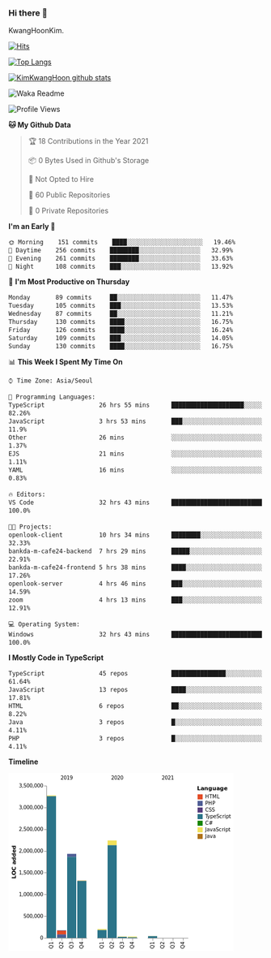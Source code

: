### Hi there 👋

KwangHoonKim.

[![Hits](https://hits.seeyoufarm.com/api/count/incr/badge.svg?url=https%3A%2F%2Fgithub.com%2Frhkdgns95)](https://hits.seeyoufarm.com)  

[![Top Langs](https://github-readme-stats.vercel.app/api/top-langs/?username=rhkdgns95&layout=compact)](https://github.com/anuraghazra/github-readme-stats)   

[![KimKwangHoon github stats](https://github-readme-stats.vercel.app/api?username=rhkdgns95&show_icons=true)](https://github.com/anuraghazra/github-readme-stats)  


<!--
**rhkdgns95/rhkdgns95** is a ✨ _special_ ✨ repository because its `README.md` (this file) appears on your GitHub profile.

Here are some ideas to get you started:

- 🔭 I’m currently working on ...
- 🌱 I’m currently learning ...
- 👯 I’m looking to collaborate on ...
- 🤔 I’m looking for help with ...
- 💬 Ask me about ...
- 📫 How to reach me: ...
- 😄 Pronouns: ...
- ⚡ Fun fact: ...
-->



![Waka Readme](https://github.com/rhkdgns95/rhkdgns95/workflows/Waka%20Readme/badge.svg)
<!--START_SECTION:waka-->
![Profile Views](http://img.shields.io/badge/Profile%20Views-1-blue)

**🐱 My Github Data** 

> 🏆 18 Contributions in the Year 2021
 > 
> 📦 0 Bytes Used in Github's Storage 
 > 
> 🚫 Not Opted to Hire
 > 
> 📜 60 Public Repositories 
 > 
> 🔑 0 Private Repositories  
 > 
**I'm an Early 🐤** 

```text
🌞 Morning    151 commits    ████░░░░░░░░░░░░░░░░░░░░░   19.46% 
🌆 Daytime    256 commits    ████████░░░░░░░░░░░░░░░░░   32.99% 
🌃 Evening    261 commits    ████████░░░░░░░░░░░░░░░░░   33.63% 
🌙 Night      108 commits    ███░░░░░░░░░░░░░░░░░░░░░░   13.92%

```
📅 **I'm Most Productive on Thursday** 

```text
Monday       89 commits     ██░░░░░░░░░░░░░░░░░░░░░░░   11.47% 
Tuesday      105 commits    ███░░░░░░░░░░░░░░░░░░░░░░   13.53% 
Wednesday    87 commits     ██░░░░░░░░░░░░░░░░░░░░░░░   11.21% 
Thursday     130 commits    ████░░░░░░░░░░░░░░░░░░░░░   16.75% 
Friday       126 commits    ████░░░░░░░░░░░░░░░░░░░░░   16.24% 
Saturday     109 commits    ███░░░░░░░░░░░░░░░░░░░░░░   14.05% 
Sunday       130 commits    ████░░░░░░░░░░░░░░░░░░░░░   16.75%

```


📊 **This Week I Spent My Time On** 

```text
⌚︎ Time Zone: Asia/Seoul

💬 Programming Languages: 
TypeScript               26 hrs 55 mins      ████████████████████░░░░░   82.26% 
JavaScript               3 hrs 53 mins       ███░░░░░░░░░░░░░░░░░░░░░░   11.9% 
Other                    26 mins             ░░░░░░░░░░░░░░░░░░░░░░░░░   1.37% 
EJS                      21 mins             ░░░░░░░░░░░░░░░░░░░░░░░░░   1.11% 
YAML                     16 mins             ░░░░░░░░░░░░░░░░░░░░░░░░░   0.83%

🔥 Editors: 
VS Code                  32 hrs 43 mins      █████████████████████████   100.0%

🐱‍💻 Projects: 
openlook-client          10 hrs 34 mins      ████████░░░░░░░░░░░░░░░░░   32.33% 
bankda-m-cafe24-backend  7 hrs 29 mins       █████░░░░░░░░░░░░░░░░░░░░   22.91% 
bankda-m-cafe24-frontend 5 hrs 38 mins       ████░░░░░░░░░░░░░░░░░░░░░   17.26% 
openlook-server          4 hrs 46 mins       ███░░░░░░░░░░░░░░░░░░░░░░   14.59% 
zoom                     4 hrs 13 mins       ███░░░░░░░░░░░░░░░░░░░░░░   12.91%

💻 Operating System: 
Windows                  32 hrs 43 mins      █████████████████████████   100.0%

```

**I Mostly Code in TypeScript** 

```text
TypeScript               45 repos            ███████████████░░░░░░░░░░   61.64% 
JavaScript               13 repos            ████░░░░░░░░░░░░░░░░░░░░░   17.81% 
HTML                     6 repos             ██░░░░░░░░░░░░░░░░░░░░░░░   8.22% 
Java                     3 repos             █░░░░░░░░░░░░░░░░░░░░░░░░   4.11% 
PHP                      3 repos             █░░░░░░░░░░░░░░░░░░░░░░░░   4.11%

```


**Timeline**

![Chart not found](https://raw.githubusercontent.com/rhkdgns95/rhkdgns95/master/charts/bar_graph.png) 


<!--END_SECTION:waka-->
